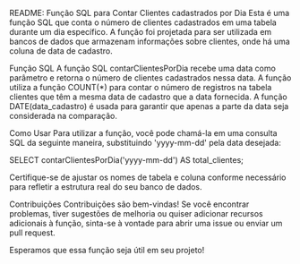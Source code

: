 README: Função SQL para Contar Clientes cadastrados por Dia
Esta é uma função SQL que conta o número de clientes cadastrados em uma tabela durante um dia específico. A função foi projetada para ser utilizada em bancos de dados que armazenam informações sobre clientes, onde há uma coluna de data de cadastro.

Função SQL
A função SQL contarClientesPorDia recebe uma data como parâmetro e retorna o número de clientes cadastrados nessa data. A função utiliza a função COUNT(*) para contar o número de registros na tabela clientes que têm a mesma data de cadastro que a data fornecida. A função DATE(data_cadastro) é usada para garantir que apenas a parte da data seja considerada na comparação.

Como Usar
Para utilizar a função, você pode chamá-la em uma consulta SQL da seguinte maneira, substituindo 'yyyy-mm-dd' pela data desejada:

SELECT contarClientesPorDia('yyyy-mm-dd') AS total_clientes;

Certifique-se de ajustar os nomes de tabela e coluna conforme necessário para refletir a estrutura real do seu banco de dados.

Contribuições
Contribuições são bem-vindas! Se você encontrar problemas, tiver sugestões de melhoria ou quiser adicionar recursos adicionais à função, sinta-se à vontade para abrir uma issue ou enviar um pull request.

Esperamos que essa função seja útil em seu projeto!